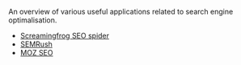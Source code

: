 An overview of various useful applications related to search engine optimalisation.

- [Screamingfrog SEO spider](https://www.screamingfrog.co.uk)
- [SEMRush](https://www.semrush.com)
- [MOZ SEO](https://moz.com/)

